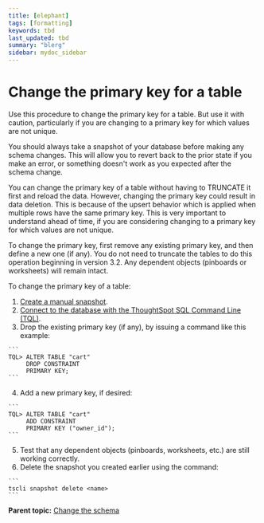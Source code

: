 ```yaml
---
title: [elephant]
tags: [formatting]
keywords: tbd
last_updated: tbd
summary: "blerg"
sidebar: mydoc_sidebar
---
```

# Change the primary key for a table

Use this procedure to change the primary key for a table. But use it with caution, particularly if you are changing to a primary key for which values are not unique.

You should always take a snapshot of your database before making any schema changes. This will allow you to revert back to the prior state if you make an error, or something doesn't work as you expected after the schema change.

You can change the primary key of a table without having to TRUNCATE it first and reload the data. However, changing the primary key could result in data deletion. This is because of the upsert behavior which is applied when multiple rows have the same primary key. This is very important to understand ahead of time, if you are considering changing to a primary key for which values are not unique.

To change the primary key, first remove any existing primary key, and then define a new one \(if any\). You do not need to truncate the tables to do this operation beginning in version 3.2. Any dependent objects \(pinboards or worksheets\) will remain intact.

To change the primary key of a table:

1.   [Create a manual snapshot](../backup_restore/take_snapshot.html). 
2.   [Connect to the database with the ThoughtSpot SQL Command Line \(TQL\)](connect_sql_cli.html#). 
3.   Drop the existing primary key \(if any\), by issuing a command like this example: 

    ```
    TQL> ALTER TABLE "cart"
         DROP CONSTRAINT 
         PRIMARY KEY;
    ```

4.   Add a new primary key, if desired: 

    ```
    TQL> ALTER TABLE "cart"
         ADD CONSTRAINT 
         PRIMARY KEY ("owner_id");
    ```

5.   Test that any dependent objects \(pinboards, worksheets, etc.\) are still working correctly. 
6.   Delete the snapshot you created earlier using the command: 

    ```
    tscli snapshot delete <name>
    ```


**Parent topic:** [Change the schema](../../admin/loading/change_schema.html)

